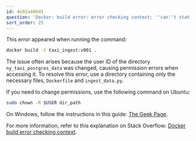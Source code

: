 ```yaml
---
id: 4e92a486d1
question: 'Docker: build error: error checking context: ''can''t stat ''/home/user/repos/data-engineering/week_1_basics_n_setup/2_docker_sql/ny_taxi_postgres_data''''.'
sort_order: 25
---
```


This error appeared when running the command:

```bash
docker build -t taxi_ingest:v001 .
```

The issue often arises because the user ID of the directory `ny_taxi_postgres_data` was changed, causing permission errors when accessing it. To resolve this error, use a directory containing only the necessary files, `Dockerfile` and `ingest_data.py`.

If you need to change permissions, use the following command on Ubuntu:

```bash
sudo chown -R $USER dir_path
```

On Windows, follow the instructions in this guide: [The Geek Page](https://thegeekpage.com/take-ownership-of-a-file-folder-through-command-prompt-in-windows-10/).

For more information, refer to this explanation on Stack Overflow: [Docker build error checking context](https://stackoverflow.com/questions/41286028/docker-build-error-checking-context-cant-stat-c-users-username-appdata).